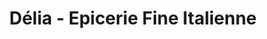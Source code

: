 ---
title: "Délia - Epicerie Fine Italienne"
url: /montcuq-en-quercy-blanc/delia-epicerie-fine-italienne/
shop: Feinkost
---